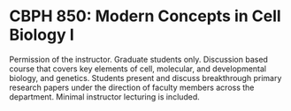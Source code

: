 # CBPH 850: Modern Concepts in Cell Biology I

Permission of the instructor. Graduate students only. Discussion based course that covers key elements of cell, molecular, and developmental biology, and genetics. Students present and discuss breakthrough primary research papers under the direction of faculty members across the department. Minimal instructor lecturing is included.